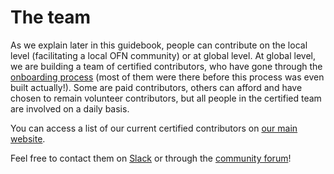 # The team

As we explain later in this guidebook, people can contribute on the local level \(facilitating a local OFN community\) or at global level. At global level, we are building a team of certified contributors, who have gone through the [onboarding process](https://ofn-user-guide.gitbook.io/ofn-handbook/working-on-the-ofn-governance/team-organization/onboarding-process) \(most of them were there before this process was even built actually!\). Some are paid contributors, others can afford and have chosen to remain volunteer contributors, but all people in the certified team are involved on a daily basis.

You can access a list of our current certified contributors on [our main website](https://www.openfoodnetwork.org/who-we-are/).

Feel free to contact them on [Slack](https://openfoodnetwork.slack.com) or through the [community forum](https://community.openfoodnetwork.org)!


